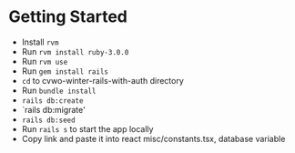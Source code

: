 # Getting Started
- Install `rvm`
- Run `rvm install ruby-3.0.0`
- Run `rvm use`
- Run `gem install rails`
- `cd` to cvwo-winter-rails-with-auth directory 
- Run `bundle install`
- `rails db:create`
- `rails db:migrate'
- `rails db:seed`
- Run `rails s` to start the app locally
- Copy link and paste it into react misc/constants.tsx, database variable
